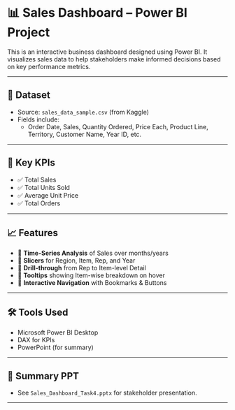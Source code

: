 # 📊 Sales Dashboard – Power BI Project

This is an interactive business dashboard designed using Power BI. It visualizes sales data to help stakeholders make informed decisions based on key performance metrics.

---

## 📁 Dataset

- Source: `sales_data_sample.csv` (from Kaggle)
- Fields include:
  - Order Date, Sales, Quantity Ordered, Price Each, Product Line, Territory, Customer Name, Year ID, etc.

---

## 🧠 Key KPIs

- ✅ Total Sales
- ✅ Total Units Sold
- ✅ Average Unit Price
- ✅ Total Orders

---

## 📈 Features

- 🔹 **Time-Series Analysis** of Sales over months/years
- 🔹 **Slicers** for Region, Item, Rep, and Year
- 🔹 **Drill-through** from Rep to Item-level Detail
- 🔹 **Tooltips** showing Item-wise breakdown on hover
- 🔹 **Interactive Navigation** with Bookmarks & Buttons

---

## 🛠 Tools Used

- Microsoft Power BI Desktop
- DAX for KPIs
- PowerPoint (for summary)
---

## 📑 Summary PPT

- See `Sales_Dashboard_Task4.pptx` for stakeholder presentation.

---

